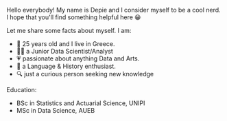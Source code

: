Hello everybody! My name is Depie and I consider myself to be a cool nerd. I hope that you'll find something helpful here 😁

Let me share some facts about myself. I am:

- 👶 25 years old and I live in Greece.
- 👩‍💻 a Junior Data Scientist/Analyst 
- 💗 passionate about anything Data and Arts.
- 👄 a Language & History enthusiast. 
- 🔍 just a curious person seeking new knowledge 

Education: 
- BSc in Statistics and Actuarial Science, UNIPI
- MSc in Data Science, AUEB

<!---
justdepie/justdepie is a ✨ special ✨ repository because its `README.md` (this file) appears on your GitHub profile.
You can click the Preview link to take a look at your changes.
--->
